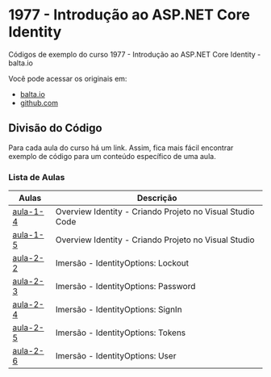 # 1977 - Introdução ao ASP.NET Core Identity

Códigos de exemplo do curso 1977 - Introdução ao ASP.NET Core Identity - balta.io

Você pode acessar os originais em:

-   [balta.io](https://balta.io/)
-   [github.com](https://github.com/balta-io/1977)

## Divisão do Código

Para cada aula do curso há um link. Assim, fica mais fácil encontrar exemplo de código para um conteúdo específico de uma aula.

### Lista de Aulas

| Aulas                                                                                   | Descrição                                                 |
| --------------------------------------------------------------------------------------- | --------------------------------------------------------- |
| [aula-1-4](../../tree/278de57adea8c9aa9d6333d6068818e2cb519be7/OverviewIdentity)        | Overview Identity - Criando Projeto no Visual Studio Code |
| [aula-1-5](../../tree/12902bc3030ffe516fef971af79de864dc946b27/Id.Overview.Mvc.Vstudio) | Overview Identity - Criando Projeto no Visual Studio      |
| [aula-2-2](Id.Overview.Mvc.Vstudio/Startup.cs#L66-L69)                                  | Imersão - IdentityOptions: Lockout                        |
| [aula-2-3](Id.Overview.Mvc.Vstudio/Startup.cs#L71-L77)                                  | Imersão - IdentityOptions: Password                       |
| [aula-2-4](Id.Overview.Mvc.Vstudio/Startup.cs#L61-L64)                                  | Imersão - IdentityOptions: SignIn                         |
| [aula-2-5](Id.Overview.Mvc.Vstudio/Startup.cs#L79-L85)                                  | Imersão - IdentityOptions: Tokens                         |
| [aula-2-6](Id.Overview.Mvc.Vstudio/Startup.cs#L87-L89)                                  | Imersão - IdentityOptions: User                           |

